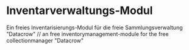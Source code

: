 Inventarverwaltungs-Modul
=========================

Ein freies Inventarisierungs-Modul für die freie Sammlungsverwaltung "Datacrow" // an free inventorymanagement-module for the free collectionmanager "Datacrow"
